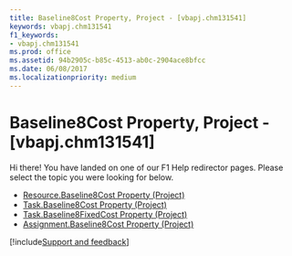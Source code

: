 ```yaml
---
title: Baseline8Cost Property, Project - [vbapj.chm131541]
keywords: vbapj.chm131541
f1_keywords:
- vbapj.chm131541
ms.prod: office
ms.assetid: 94b2905c-b85c-4513-ab0c-2904ace8bfcc
ms.date: 06/08/2017
ms.localizationpriority: medium
---
```



# Baseline8Cost Property, Project - [vbapj.chm131541]

Hi there! You have landed on one of our F1 Help redirector pages. Please select the topic you were looking for below.

- [Resource.Baseline8Cost Property (Project)](https://msdn.microsoft.com/library/daffa542-05b6-1ac1-974c-63e0551ea728%28Office.15%29.aspx)
- [Task.Baseline8Cost Property (Project)](https://msdn.microsoft.com/library/95106c3d-8b1c-d209-aeea-a56d00d61fad%28Office.15%29.aspx)
- [Task.Baseline8FixedCost Property (Project)](https://msdn.microsoft.com/library/9f3dce1d-df55-8855-d385-a5c31a69f734%28Office.15%29.aspx)
- [Assignment.Baseline8Cost Property (Project)](https://msdn.microsoft.com/library/25ad0e71-a2e8-959c-ac6b-a77425121a28%28Office.15%29.aspx)

[!include[Support and feedback](~/includes/feedback-boilerplate.md)]